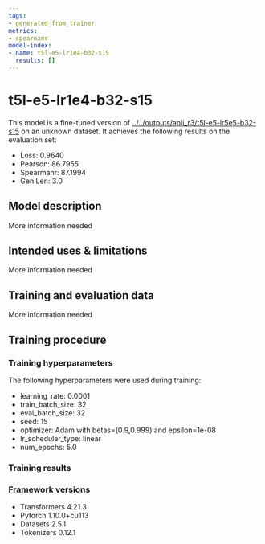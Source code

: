 ```yaml
---
tags:
- generated_from_trainer
metrics:
- spearmanr
model-index:
- name: t5l-e5-lr1e4-b32-s15
  results: []
---
```


<!-- This model card has been generated automatically according to the information the Trainer had access to. You
should probably proofread and complete it, then remove this comment. -->

# t5l-e5-lr1e4-b32-s15

This model is a fine-tuned version of [../../outputs/anli_r3/t5l-e5-lr5e5-b32-s15](https://huggingface.co/../../outputs/anli_r3/t5l-e5-lr5e5-b32-s15) on an unknown dataset.
It achieves the following results on the evaluation set:
- Loss: 0.9640
- Pearson: 86.7955
- Spearmanr: 87.1994
- Gen Len: 3.0

## Model description

More information needed

## Intended uses & limitations

More information needed

## Training and evaluation data

More information needed

## Training procedure

### Training hyperparameters

The following hyperparameters were used during training:
- learning_rate: 0.0001
- train_batch_size: 32
- eval_batch_size: 32
- seed: 15
- optimizer: Adam with betas=(0.9,0.999) and epsilon=1e-08
- lr_scheduler_type: linear
- num_epochs: 5.0

### Training results



### Framework versions

- Transformers 4.21.3
- Pytorch 1.10.0+cu113
- Datasets 2.5.1
- Tokenizers 0.12.1
